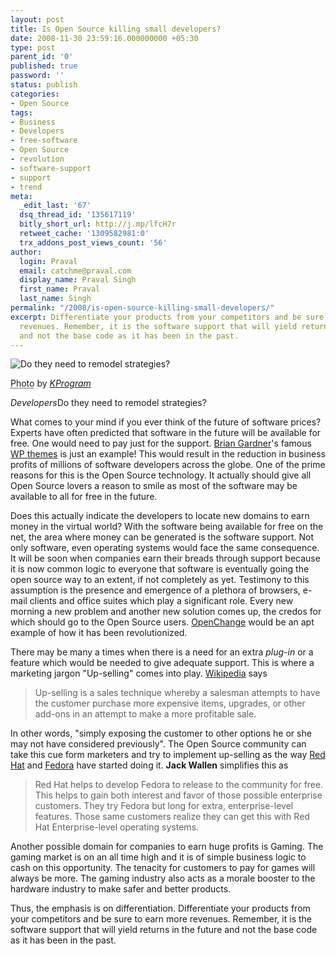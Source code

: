 ```yaml
---
layout: post
title: Is Open Source killing small developers?
date: 2008-11-30 23:59:16.000000000 +05:30
type: post
parent_id: '0'
published: true
password: ''
status: publish
categories:
- Open Source
tags:
- Business
- Developers
- free-software
- Open Source
- revolution
- software-support
- support
- trend
meta:
  _edit_last: '67'
  dsq_thread_id: '135617119'
  bitly_short_url: http://j.mp/lfcH7r
  retweet_cache: '1309582981:0'
  trx_addons_post_views_count: '56'
author:
  login: Praval
  email: catchme@praval.com
  display_name: Praval Singh
  first_name: Praval
  last_name: Singh
permalink: "/2008/is-open-source-killing-small-developers/"
excerpt: Differentiate your products from your competitors and be sure to earn more
  revenues. Remember, it is the software support that will yield returns in the future
  and not the base code as it has been in the past.
---
```

<div class="figure"><img src="{{ site.baseurl }}/assets/2008/11/developer.jpg" alt="Do they need to remodel strategies?" />
<p class="credit"><abbr class="type" title="Photograph">Photo</abbr> by <cite><a href="http://www.flickr.com/photos/kridgway/431653198/">KProgram</a></cite></p>
<p class="caption"><em>Developers</em>Do they need to remodel strategies?</p>
</div>
<p><!--more--></p>
<p>What comes to your mind if you ever think of the future of software prices?  Experts have often predicted that software in the future will be available for free. One would need to pay just for the support. <a href="http://www.briangardner.com">Brian Gardner</a>'s famous <a href="http://www.revolutiontwo.com">WP themes</a> is just an example! This would result in the reduction in business profits of millions of software developers across the globe. One of the prime reasons for this is the Open Source technology. It actually should give all Open Source lovers a reason to smile as most of the software may be available to all for free in the future.</p>
<p>Does this actually indicate the developers to locate new domains to earn money in the virtual world? With the software being available for free on the net, the area where money can be generated is the software support.  Not only software, even operating systems would face the same consequence. It will be soon when companies earn their breads through support because it is now common logic to everyone that software is eventually going the open source way to an extent, if not completely as yet. Testimony to this assumption is the presence and emergence of a plethora of browsers, e-mail clients and office suites which play a significant role. Every new morning a new problem and another new solution comes up, the credos for which should go to the Open Source users. <a href="http://www.openchange.org/">OpenChange</a> would be an apt example of how it has been revolutionized. </p>
<p>There may be many a times when there is a need for an extra <em>plug-in</em> or a feature which would be needed to give adequate support. This is where a marketing jargon "Up-selling" comes into play. <a href="http://www.wikipedia.org">Wikipedia</a> says </p>
<blockquote><p>Up-selling is a sales technique whereby a salesman attempts to have the customer purchase more expensive items, upgrades, or other add-ons in an attempt to make a more profitable sale.</p></blockquote>
<p>In other words, "simply exposing the customer to other options he or she may not have considered previously". The Open Source community can take this cue form marketers and try to implement up-selling as the way <a href="http://www.redhat.com/">Red Hat</a> and <a href="http://www.fedoraproject.org/">Fedora</a> have started doing it. <strong>Jack Wallen</strong> simplifies this as </p>
<blockquote><p>Red Hat helps to develop Fedora to release to the community for free. This helps to gain both interest and favor of those possible enterprise customers. They try Fedora but long for extra, enterprise-level features. Those same customers realize they can get this with Red Hat Enterprise-level operating systems.</p></blockquote>
<p>Another possible domain for companies to earn huge profits is Gaming. The gaming market is on an all time high and it is of simple business logic to cash on this opportunity. The tenacity for customers to pay for games will always be more. The gaming industry also acts as a morale booster to the hardware industry to make safer and better products. </p>
<p>Thus, the emphasis is on differentiation. Differentiate your products from your competitors and be sure to earn more revenues. Remember, it is the software support that will yield returns in the future and not the base code as it has been in the past.</p>
